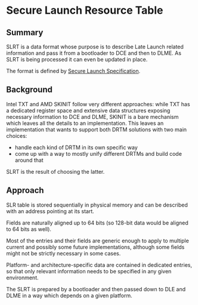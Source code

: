 # Secure Launch Resource Table

## Summary

SLRT is a data format whose purpose is to describe Late Launch related
information and pass it from a bootloader to DCE and then to DLME.  As SLRT is
being processed it can even be updated in place.

The format is defined by [Secure Launch Specification][slaunch-spec].

[slaunch-spec]: ../specifications/Secure_Launch.md

## Background

Intel TXT and AMD SKINIT follow very different approaches: while TXT has a
dedicated register space and extensive data structures exposing necessary
information to DCE and DLME, SKINIT is a bare mechanism which leaves all the
details to an implementation.  This leaves an implementation that
wants to support both DRTM solutions with two main choices:

* handle each kind of DRTM in its own specific way
* come up with a way to mostly unify different DRTMs and build code around that

SLRT is the result of choosing the latter.

## Approach

SLR table is stored sequentially in physical memory and can be described with an
address pointing at its start.

Fields are naturally aligned up to 64 bits (so 128-bit data would be aligned to
64 bits as well).

Most of the entries and their fields are generic enough to apply to multiple
current and possibly some future implementations, although some fields might not
be strictly necessary in some cases.

Platform- and architecture-specific data are contained in dedicated entries,
so that only relevant information needs to be specified in any given
environment.

The SLRT is prepared by a bootloader and then passed down to DLE and DLME in a
way which depends on a given platform.
